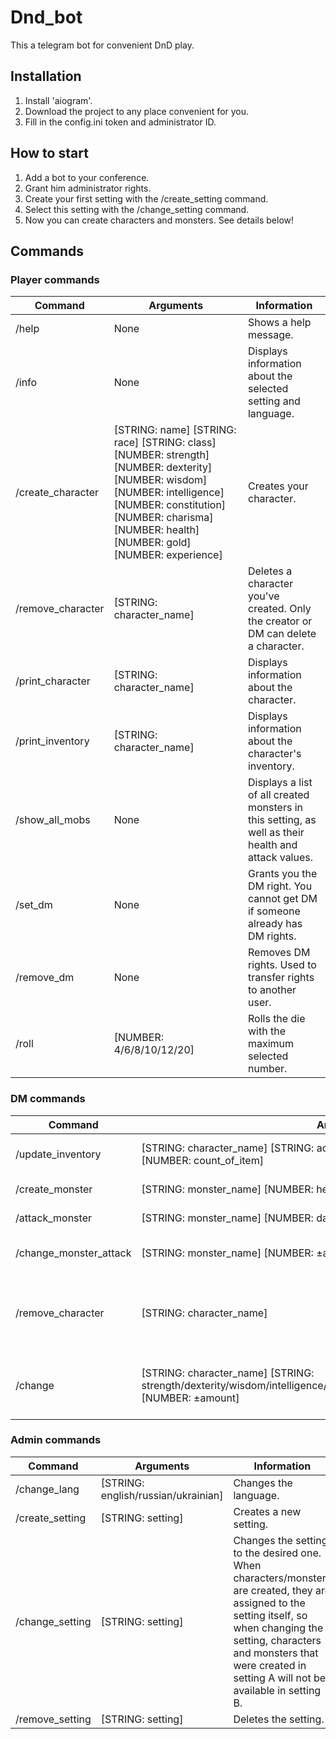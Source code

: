 # Dnd_bot
This a telegram bot for convenient DnD play.

## Installation
1) Install 'aiogram'.
2) Download the project to any place convenient for you.
3) Fill in the config.ini token and administrator ID.

## How to start
1) Add a bot to your conference.
2) Grant him administrator rights.
3) Create your first setting with the /create_setting command.
4) Select this setting with the /change_setting command.
5) Now you can create characters and monsters. See details below!

## Commands
### Player commands
Command | Arguments | Information
--- | --- | ---
/help | None | Shows a help message.
/info | None | Displays information about the selected setting and language.
/create_character | [STRING: name] [STRING: race] [STRING: class] [NUMBER: strength] [NUMBER: dexterity] [NUMBER: wisdom] [NUMBER: intelligence] [NUMBER: constitution] [NUMBER: charisma] [NUMBER: health] [NUMBER: gold] [NUMBER: experience] | Creates your character.
/remove_character | [STRING: character_name] | Deletes a character you've created. Only the creator or DM can delete a character.
/print_character | [STRING: character_name] | Displays information about the character.
/print_inventory | [STRING: character_name] | Displays information about the character's inventory.
/show_all_mobs | None | Displays a list of all created monsters in this setting, as well as their health and attack values.
/set_dm | None | Grants you the DM right. You cannot get DM if someone already has DM rights.
/remove_dm | None | Removes DM rights. Used to transfer rights to another user.
/roll | [NUMBER: 4/6/8/10/12/20] | Rolls the die with the maximum selected number.

### DM commands
Command | Arguments | Information
--- | --- | ---
/update_inventory | [STRING: character_name] [STRING: add/remove] [STRING: name_of_item] [NUMBER: count_of_item] | Changes the character's inventory.
/create_monster | [STRING: monster_name] [NUMBER: health] [NUMBER: attack] | Creates a monster.
/attack_monster | [STRING: monster_name] [NUMBER: damage] | Attacks a monster.
/change_monster_attack | [STRING: monster_name] [NUMBER: ±amount] | Changes the monster's attack value.
/remove_character | [STRING: character_name] | Deletes a character. Only the creator or DM can delete a character.
/change | [STRING: character_name] [STRING: strength/dexterity/wisdom/intelligence/constitution/charisma/health/gold/experience] [NUMBER: ±amount] | Changes some characteristics of the character.

### Admin commands
Command | Arguments | Information
--- | --- | ---
/change_lang | [STRING: english/russian/ukrainian] | Changes the language.
/create_setting | [STRING: setting] | Creates a new setting.
/change_setting | [STRING: setting] | Changes the setting to the desired one. When characters/monsters are created, they are assigned to the setting itself, so when changing the setting, characters and monsters that were created in setting A will not be available in setting B.
/remove_setting | [STRING: setting] | Deletes the setting.
